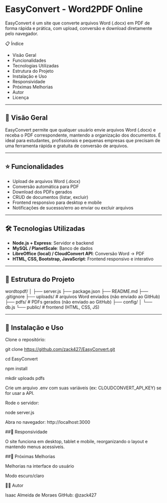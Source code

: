 # EasyConvert - Word2PDF Online

EasyConvert é um site que converte arquivos Word (.docx) em PDF de forma rápida e prática, com upload, conversão e download diretamente pelo navegador.

📋 Índice
- Visão Geral
- Funcionalidades
- Tecnologias Utilizadas
- Estrutura do Projeto
- Instalação e Uso
- Responsividade
- Próximas Melhorias
- Autor
- Licença

---

## 🚀 Visão Geral
EasyConvert permite que qualquer usuário envie arquivos Word (.docx) e receba o PDF correspondente, mantendo a organização dos documentos. É ideal para estudantes, profissionais e pequenas empresas que precisam de uma ferramenta rápida e gratuita de conversão de arquivos.

---

## ⭐ Funcionalidades
- Upload de arquivos Word (.docx)
- Conversão automática para PDF
- Download dos PDFs gerados
- CRUD de documentos (listar, excluir)
- Frontend responsivo para desktop e mobile
- Notificações de sucesso/erro ao enviar ou excluir arquivos

---

## 🛠 Tecnologias Utilizadas
- **Node.js + Express**: Servidor e backend
- **MySQL / PlanetScale**: Banco de dados
- **LibreOffice (local) / CloudConvert API**: Conversão Word → PDF
- **HTML, CSS, Bootstrap, JavaScript**: Frontend responsivo e interativo

---

## 📁 Estrutura do Projeto
wordtopdf/
│
├── server.js
├── package.json
├── README.md
├── .gitignore
├── uploads/ # arquivos Word enviados (não enviado ao GitHub)
├── pdfs/ # PDFs gerados (não enviado ao GitHub)
├── config/
│ └── db.js
└── public/ # frontend (HTML, CSS, JS)


---

## 🔧 Instalação e Uso
Clone o repositório:

git clone https://github.com/zack427/EasyConvert.git


cd EasyConvert

npm install

mkdir uploads pdfs

Crie um arquivo .env com suas variáveis (ex: CLOUDCONVERT_API_KEY) se for usar a API.

Rode o servidor:

node server.js


Abra no navegador: http://localhost:3000

##📱 Responsividade

O site funciona em desktop, tablet e mobile, reorganizando o layout e mantendo menus acessíveis.

##🔮 Próximas Melhorias

Melhorias na interface do usuário

Modo escuro/claro

👨‍💻 Autor

Isaac Almeida de Moraes
GitHub: @zack427